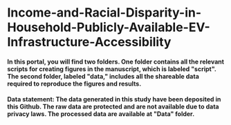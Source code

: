 # Income-and-Racial-Disparity-in-Household-Publicly-Available-EV-Infrastructure-Accessibility
#### In this portal, you will find two folders. One folder contains all the relevant scripts for creating figures in the manuscript, which is labeled "script". The second folder, labeled "data," includes all the shareable data required to reproduce the figures and results.
#### Data statement: The data generated in this study have been deposited in this Github. The raw data are protected and are not available due to data privacy laws. The processed data are available at "Data" folder.
